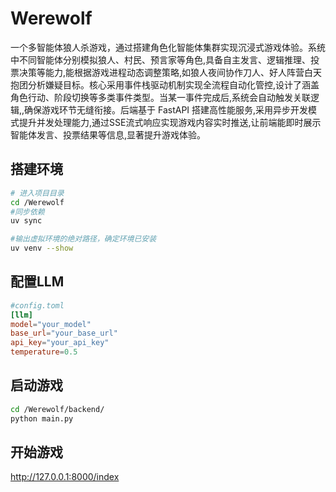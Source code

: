 # Werewolf

一个多智能体狼人杀游戏，通过搭建角色化智能体集群实现沉浸式游戏体验。系统中不同智能体分别模拟狼人、村民、预言家等角色,具备自主发言、逻辑推理、投票决策等能力,能根据游戏进程动态调整策略,如狼人夜间协作刀人、好人阵营白天抱团分析嫌疑目标。核心采用事件栈驱动机制实现全流程自动化管控,设计了涵盖角色行动、阶段切换等多类事件类型。当某一事件完成后,系统会自动触发关联逻辑,,确保游戏环节无缝衔接。后端基于 FastAPI 搭建高性能服务,采用异步开发模式提升并发处理能力,通过SSE流式响应实现游戏内容实时推送,让前端能即时展示智能体发言、投票结果等信息,显著提升游戏体验。

## 搭建环境

```sh
# 进入项目目录
cd /Werewolf
#同步依赖
uv sync

#输出虚拟环境的绝对路径，确定环境已安装
uv venv --show
```

## 配置LLM

```toml
#config.toml
[llm]
model="your_model"
base_url="your_base_url"
api_key="your_api_key"
temperature=0.5
```

## 启动游戏

```sh
cd /Werewolf/backend/
python main.py
```

## 开始游戏

http://127.0.0.1:8000/index
